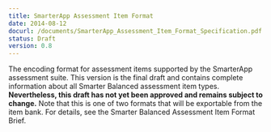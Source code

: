 ```yaml
---
title: SmarterApp Assessment Item Format
date: 2014-08-12
docurl: /documents/SmarterApp_Assessment_Item_Format_Specification.pdf
status: Draft
version: 0.8
---
```

The encoding format for assessment items supported by the SmarterApp assessment suite. This version is the final draft and contains complete information about all Smarter Balanced assessment item types. <strong>Nevertheless, this draft has not yet been approved and remains subject to change.</strong> Note that this is one of two formats that will be exportable from the item bank. For details, see the Smarter Balanced Assessment Item Format Brief.

